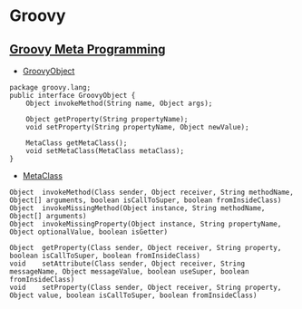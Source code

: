 # Groovy

## [Groovy Meta Programming](http://groovy-lang.org/metaprogramming.html)
- [GroovyObject](http://docs.groovy-lang.org/2.4.14/html/gapi/index.html?groovy/lang/GroovyObject.html)
```
package groovy.lang;
public interface GroovyObject {
    Object invokeMethod(String name, Object args);
    
    Object getProperty(String propertyName);
    void setProperty(String propertyName, Object newValue);
    
    MetaClass getMetaClass();
    void setMetaClass(MetaClass metaClass);
}
```
- [MetaClass](http://docs.groovy-lang.org/2.4.14/html/gapi/index.html?groovy/lang/MetaClass.html)
```
Object	invokeMethod(Class sender, Object receiver, String methodName, Object[] arguments, boolean isCallToSuper, boolean fromInsideClass)
Object	invokeMissingMethod(Object instance, String methodName, Object[] arguments)
Object	invokeMissingProperty(Object instance, String propertyName, Object optionalValue, boolean isGetter)

Object	getProperty(Class sender, Object receiver, String property, boolean isCallToSuper, boolean fromInsideClass)
void	setAttribute(Class sender, Object receiver, String messageName, Object messageValue, boolean useSuper, boolean fromInsideClass)
void	setProperty(Class sender, Object receiver, String property, Object value, boolean isCallToSuper, boolean fromInsideClass)
```
